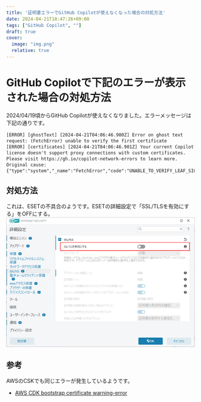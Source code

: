 ```yaml
---
title: '証明書エラーでGitHub Copilotが使えなくなった場合の対処方法'
date: 2024-04-21T18:47:26+09:00
tags: ["GitHub Copilot", ""]
draft: true
cover:
  image: "img.png"
  relative: true
---
```


# GitHub Copilotで下記のエラーが表示された場合の対処方法

2024/04/19頃からGitHub Copilotが使えなくなりました。エラーメッセージは下記の通りです。

```
[ERROR] [ghostText] [2024-04-21T04:06:46.900Z] Error on ghost text request: (FetchError) unable to verify the first certificate
[ERROR] [certificates] [2024-04-21T04:06:46.901Z] Your current Copilot license doesn't support proxy connections with custom certificates. Please visit https://gh.io/copilot-network-errors to learn more. Original cause: {"type":"system","_name":"FetchError","code":"UNABLE_TO_VERIFY_LEAF_SIGNATURE"}
```

## 対処方法
これは、ESETの不具合のようです。ESETの詳細設定で「SSL/TLSを有効にする」をOFFにする。
![img_1.png](img_1.png)

## 参考

AWSのCSKでも同じエラーが発生しているようです。
- [AWS CDK bootstrap certificate warning-error](https://repost.aws/questions/QU2H94hF04SIuEVejK_a1mtQ/aws-cdk-bootstrap-certificate-warning-error)

